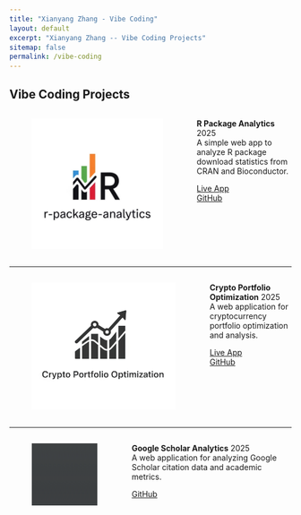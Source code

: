 ```yaml
---
title: "Xianyang Zhang - Vibe Coding"
layout: default
excerpt: "Xianyang Zhang -- Vibe Coding Projects"
sitemap: false
permalink: /vibe-coding
---
```

<div markdown="0">
  <div class="container">
    <article class="media">
      <div class="media-content">
        <div class="content">
          <h1>Vibe Coding Projects</h1>
        </div>
      </div>
    </article>
         <div class="columns">
      <div class="column is-1">
        <figure class="image is-1by1">
          <img src="/images/RA.png" />
        </figure>
      </div>
      <div class="column">
        <div class="content">
          <p>
            <strong>R Package Analytics</strong> <span class="tag is-white">2025</span><br />
            A simple web app to analyze R package download statistics from CRAN and Bioconductor.
          </p>
          <div class="field is-grouped is-grouped-multiline">
            <div class="control">
              <div class="tags has-addons">
                <span class="tag is-dark"
                  ><i class="fa fa-globe" aria-hidden="true"></i
                ></span>
                <a class="tag" href="https://melodic-zoo-458222-s6.uc.r.appspot.com/"
                  >Live App</a
                >
              </div>
            </div>
            <div class="control">
              <div class="tags has-addons">
                <span class="tag is-dark"
                  ><i class="fa fa-code-fork" aria-hidden="true"></i
                ></span>
                <a class="tag" href="https://github.com/zhangxiany-tamu/r-package-analytics"
                  >GitHub</a
                >
              </div>
            </div>
          </div>
        </div>
      </div>
    </div>
    <hr />
        <div class="columns">
      <div class="column is-1">
        <figure class="image is-1by1">
          <img src="/images/CPO.png" />
        </figure>
      </div>
      <div class="column">
        <div class="content">
          <p>
            <strong>Crypto Portfolio Optimization</strong> <span class="tag is-white">2025</span><br />
            A web application for cryptocurrency portfolio optimization and analysis.
          </p>
          <div class="field is-grouped is-grouped-multiline">
            <div class="control">
              <div class="tags has-addons">
                <span class="tag is-dark"
                  ><i class="fa fa-globe" aria-hidden="true"></i
                ></span>
                <a class="tag" href="https://zhangxianyang-crypto-portfolio.share.connect.posit.cloud/"
                  >Live App</a
                >
              </div>
            </div>
            <div class="control">
              <div class="tags has-addons">
                <span class="tag is-dark"
                  ><i class="fa fa-code-fork" aria-hidden="true"></i
                ></span>
                <a class="tag" href="https://github.com/zhangxiany-tamu/Crypto_Portfolio"
                  >GitHub</a
                >
              </div>
            </div>
          </div>
        </div>
      </div>
    </div>
    <hr />
        <div class="columns">
      <div class="column is-1">
        <figure class="image is-1by1">
          <img src="/images/dummy.png" />
        </figure>
      </div>
      <div class="column">
        <div class="content">
          <p>
            <strong>Google Scholar Analytics</strong> <span class="tag is-white">2025</span><br />
            A web application for analyzing Google Scholar citation data and academic metrics.
          </p>
          <div class="field is-grouped is-grouped-multiline">
            <div class="control">
              <div class="tags has-addons">
                <span class="tag is-dark"
                  ><i class="fa fa-code-fork" aria-hidden="true"></i
                ></span>
                <a class="tag" href="https://github.com/zhangxiany-tamu/google-scholar-analytics"
                  >GitHub</a
                >
              </div>
            </div>
          </div>
        </div>
      </div>
    </div>
  </div>
</div>